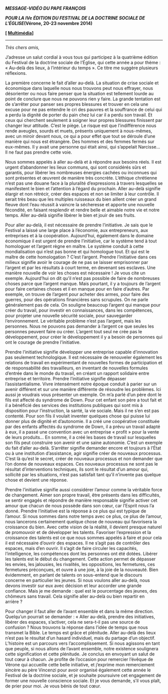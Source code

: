 ***MESSAGE-VIDÉO DU PAPE FRANÇOIS***

***POUR LA IVe ÉDITION DU FESTIVAL DE LA DOCTRINE SOCIALE DE L'ÉGLISE*(Vérone, 20-23 novembre 2014)**

**[ [Multimédia](http://w2.vatican.va/content/francesco/fr/events/event.dir.html/content/vaticanevents/fr/2014/11/20/videomessaggiofestivalverona.html)]**

* * *

*Très chers amis,*

J’adresse un salut cordial à vous tous qui participez à la quatrième édition du Festival de la doctrine sociale de l’Église, qui cette année a pour thème : « Au-delà des lieux, à l’intérieur du temps ». Ce titre me suggère plusieurs réflexions.

La première concerne le fait d’aller au-delà. La situation de crise sociale et économique dans laquelle nous nous trouvons peut nous effrayer, nous désorienter ou nous faire penser que la situation est tellement lourde au point de conclure que nous ne pouvons rien y faire. La grande tentation est de s’arrêter pour panser ses propres blessures et trouver en cela une excuse pour ne pas entendre le cri des pauvres et la souffrance de celui qui a perdu la dignité de porter du pain chez lui car il a perdu son travail. Et ceux qui cherchent seulement à soigner leur propres blessures finissent par changer leur attitude. C’est le piège. Le risque est que l’indifférence nous rende aveugles, sourds et muets, présents uniquement à nous-mêmes, avec un miroir devant nous, ce qui a pour effet que tout se déroule d’une manière qui nous est étrangère. Des hommes et des femmes fermés sur eux-mêmes. Il y avait une personne qui était ainsi, qui s’appelait Narcisse... Il ne faut pas prendre cette voie.

Nous sommes appelés à aller au-delà et à répondre aux besoins réels. Il est urgent d’abandonner les lieux communs, qui sont considérés sûrs et garantis, pour libérer les nombreuses énergies cachées ou inconnues qui sont présentes et œuvrent de manière très concrète. L’éthique chrétienne n’est pas une douane face à la pluralité d’expressions à travers lesquelles se manifestent le bien et l’attention à l’égard du prochain. Aller au-delà signifie élargir et non rétrécir, créer des espaces et non se limiter à leur contrôle. Il serait très beau que les multiples ruisseaux du bien aillent créer un grand fleuve dont l’eau réussit à vaincre la sécheresse et apporte une nouvelle fécondité, en faisant resplendir et rendre belle et aimable notre vie et notre temps. Aller au-delà signifie libérer le bien et jouir de ses fruits.

Pour aller au-delà, il est nécessaire de prendre l’initiative. Je sais que le Festival a laissé une large place à l’économie, aux entrepreneurs, aux entreprises et à la coopération. Aujourd’hui, également dans le domaine économique il est urgent de prendre l’initiative, car le système tend à tout homologuer et l’argent règne en maître. Le système conduit à cette mondialisation qui n’est pas bonne et qui homologue tout. Et qui est le maître de cette homologation ? C’est l’argent. Prendre l’initiative dans ces milieux signifie avoir le courage de ne pas se laisser emprisonner par l’argent et par les résultats à court terme, en devenant ses esclaves. Une manière nouvelle de voir les choses est nécessaire ! Je vous cite un exemple. Aujourd’hui on dit qu’il n’est pas possible de faire de nombreuses choses parce que l’argent manque. Mais pourtant, il y a toujours de l’argent pour faire certaines choses et il en manque pour en faire d’autres. Par exemple, on trouve de l’argent pour acheter des armes, pour faire des guerres, pour des opérations financières sans scrupules. On ne parle généralement pas de cela. On souligne beaucoup l’argent qui manque pour créer du travail, pour investir en connaissances, dans les compétences, pour projeter une nouvelle sécurité sociale, pour sauvegarder l’environnement. Le véritable problème n’est pas l’argent, mais les personnes. Nous ne pouvons pas demander à l’argent ce que seules les personnes peuvent faire ou créer. L’argent tout seul ne crée pas le développement, pour créer le développement il y a besoin de personnes qui ont le courage de prendre l’initiative.

Prendre l’initiative signifie développer une entreprise capable d’innovation pas seulement technologique. Il est nécessaire de renouveler également les relations de travail en expérimentant de nouvelles formes de participation et de responsabilité des travailleurs, en inventant de nouvelles formules d’entrée dans le monde du travail, en créant un rapport solidaire entre entreprise et territoire. Prendre l’initiative signifie dépasser l’assistantialisme. Vivre intensément notre époque conduit à parier sur un avenir différent et sur une manière différente de résoudre les problèmes. Ici aussi je voudrais vous présenter un exemple. On m’a parlé d’un père dont le fils est affecté du syndrome de Down. Pour cet enfant son père a tout fait et il a bénéficié des services des institutions publiques qui sont mis à disposition pour l’instruction, la santé, la vie sociale. Mais il ne s’en est pas contenté. Pour son fils il voulait inventer quelques chose qui puisse lui donner plus de dignité et d’autonomie. Il a créé une coopérative constituée par des enfants affectés du syndrome de Down, il a prévu un travail adapté à eux, il a passé une convention avec un entreprise « profit » pour la vente de leurs produits... En somme, il a créé les bases de travail sur lesquelles son fils peut construire son avenir et une saine autonomie. C’est un exemple du fait d’aller au-delà. S’arrêter signifie demander encore et toujours à l’État ou à une institution d’assistance, agir signifie créer de nouveaux processus. C’est là qu’est le secret, créer de nouveaux processus et non demander que l’on donne de nouveaux espaces. Ces nouveaux processus ne sont pas le résultat d’interventions techniques, ils sont le résultat d’un amour qui, sollicité par les situations, n’est pas satisfait tant qu’il n’invente pas quelque chose et devient une réponse.

Prendre l’initiative signifie aussi considérer l’amour comme la véritable force de changement. Aimer son propre travail, être présents dans les difficultés, se sentir engagés et répondre de manière responsable signifie activer cet amour que chacun de nous possède dans son cœur, car l’Esprit nous l’a donné. Prendre l’initiative est la réponse à ce plus qui est typique de l’amour. Si nous sommes dans notre temps avec ce plus, ce plus de l’amour, nous lancerons certainement quelque chose de nouveau qui favorisera la croissance du bien. Avec cette vision de la réalité, il devient presque naturel de promouvoir et de développer les talents. Favoriser l’expression et la croissance des talents est ce que nous sommes appelés à faire et pour cela il est nécessaire d’ouvrir des espaces. Il ne s’agit pas de contrôler des espaces, mais d’en ouvrir. Il s’agit de faire circuler les capacités, l’intelligence, les compétences dont les personnes ont été dotées. Libérer les talents est le début du changement. Cette action permet de dépasser les envies, les jalousies, les rivalités, les oppositions, les fermetures, ces fermetures préconçues, et ouvre à une joie, à la joie de la nouveauté. Bien évidemment, en parlant de talents on sous-entend que le discours concerne en particulier les jeunes. Si nous voulons aller au-delà, nous devons investir sur eux avec décision et leur accorder une grande confiance. Mais je me demande : quel est le pourcentage des jeunes, des chômeurs sans travail. Cela signifie aller au-delà ou bien repartir en arrière ?

Pour changer il faut aller de l’avant ensemble et dans la même direction. Quelqu’un pourrait se demander : « Aller au-delà, prendre des initiatives, libérer des espaces, s’activer, cela ne sera-t-il pas une source de confusion ? Nous trouvons la réponse dans l’idée de temps que nous transmet la Bible. Le temps est grâce et plénitude. Aller au-delà des lieux n’est pas le résultat d’un hasard individuel, mais du partage d’un objectif. L’histoire est un parcours vers l’accomplissement. Si nous agissons en tant que peuple, si nous allons de l’avant ensemble, notre existence soulignera cette signification et cette plénitude. Je conclus en envoyant un salut de tout cœur à chacun. Je profite de l’occasion pour remercier l’évêque de Vérone qui accueille cette belle initiative, et j’exprime mon remerciement sincère au père Vincenzi pour avoir organisé également cette année le Festival de la doctrine sociale, et je souhaite poursuivre cet engagement de former une nouvelle conscience sociale. Et je vous demande, s’il vous plaît, de prier pour moi. Je vous bénis de tout cœur.